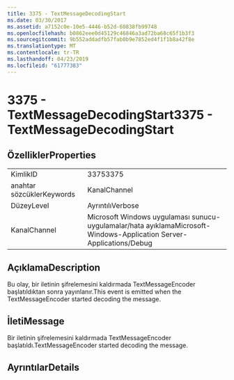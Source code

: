 ```yaml
---
title: 3375 - TextMessageDecodingStart
ms.date: 03/30/2017
ms.assetid: a7152c0e-10e5-4446-b52d-60838fb99748
ms.openlocfilehash: b0862eee0d45129c46846a3ad72ba68c65f1b3f3
ms.sourcegitcommit: 9b552addadfb57fab0b9e7852ed4f1f1b8a42f8e
ms.translationtype: MT
ms.contentlocale: tr-TR
ms.lasthandoff: 04/23/2019
ms.locfileid: "61777383"
---
```

# <a name="3375---textmessagedecodingstart"></a><span data-ttu-id="91b49-102">3375 - TextMessageDecodingStart</span><span class="sxs-lookup"><span data-stu-id="91b49-102">3375 - TextMessageDecodingStart</span></span>
## <a name="properties"></a><span data-ttu-id="91b49-103">Özellikler</span><span class="sxs-lookup"><span data-stu-id="91b49-103">Properties</span></span>  
  
|||  
|-|-|  
|<span data-ttu-id="91b49-104">Kimlik</span><span class="sxs-lookup"><span data-stu-id="91b49-104">ID</span></span>|<span data-ttu-id="91b49-105">3375</span><span class="sxs-lookup"><span data-stu-id="91b49-105">3375</span></span>|  
|<span data-ttu-id="91b49-106">anahtar sözcükler</span><span class="sxs-lookup"><span data-stu-id="91b49-106">Keywords</span></span>|<span data-ttu-id="91b49-107">Kanal</span><span class="sxs-lookup"><span data-stu-id="91b49-107">Channel</span></span>|  
|<span data-ttu-id="91b49-108">Düzey</span><span class="sxs-lookup"><span data-stu-id="91b49-108">Level</span></span>|<span data-ttu-id="91b49-109">Ayrıntılı</span><span class="sxs-lookup"><span data-stu-id="91b49-109">Verbose</span></span>|  
|<span data-ttu-id="91b49-110">Kanal</span><span class="sxs-lookup"><span data-stu-id="91b49-110">Channel</span></span>|<span data-ttu-id="91b49-111">Microsoft Windows uygulaması sunucu-uygulamalar/hata ayıklama</span><span class="sxs-lookup"><span data-stu-id="91b49-111">Microsoft-Windows-Application Server-Applications/Debug</span></span>|  
  
## <a name="description"></a><span data-ttu-id="91b49-112">Açıklama</span><span class="sxs-lookup"><span data-stu-id="91b49-112">Description</span></span>  
 <span data-ttu-id="91b49-113">Bu olay, bir iletinin şifrelemesini kaldırmada TextMessageEncoder başlatıldıktan sonra yayınlanır.</span><span class="sxs-lookup"><span data-stu-id="91b49-113">This event is emitted when the TextMessageEncoder started decoding the message.</span></span>  
  
## <a name="message"></a><span data-ttu-id="91b49-114">İleti</span><span class="sxs-lookup"><span data-stu-id="91b49-114">Message</span></span>  
 <span data-ttu-id="91b49-115">Bir iletinin şifrelemesini kaldırmada TextMessageEncoder başlatıldı.</span><span class="sxs-lookup"><span data-stu-id="91b49-115">TextMessageEncoder started decoding the message.</span></span>  
  
## <a name="details"></a><span data-ttu-id="91b49-116">Ayrıntılar</span><span class="sxs-lookup"><span data-stu-id="91b49-116">Details</span></span>
